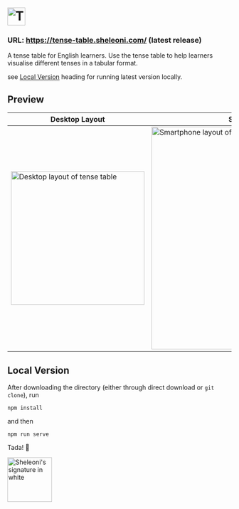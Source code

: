 # <img src="https://user-images.githubusercontent.com/85994674/190958864-35ebf452-5eb6-4f1d-907b-4bfb29b15ce2.png" height="40px" alt="Tense Table Title in Rainbow">

### URL: https://tense-table.sheleoni.com/ (latest release)



A tense table for English learners. Use the tense table to help learners visualise different tenses in a tabular format.


see [Local Version](#local-version) heading for running latest version locally.

## Preview

| Desktop Layout | Smartphone Layout |
| ------------- | ------------- |
|<img src="https://user-images.githubusercontent.com/85994674/189464590-48ffb34e-ef97-4524-bccb-69d3eb7a1c59.png" height="300px" alt="Desktop layout of tense table"> | <img src="https://user-images.githubusercontent.com/85994674/189464596-81b729f8-96ec-4cd2-87e2-651f154b70f8.png" height="500px" alt="Smartphone layout of tense table"> |

## <a name="local-version">Local Version</a>
After downloading the directory (either through direct download or `git clone`), run

``` 
npm install
```


and then 

```
npm run serve
```
Tada! 🎉

<img src="https://user-images.githubusercontent.com/85994674/190958729-a569361a-e817-40f1-91b0-fb33bdcd8c3c.png" height="100px" alt="Sheleoni's signature in white">

